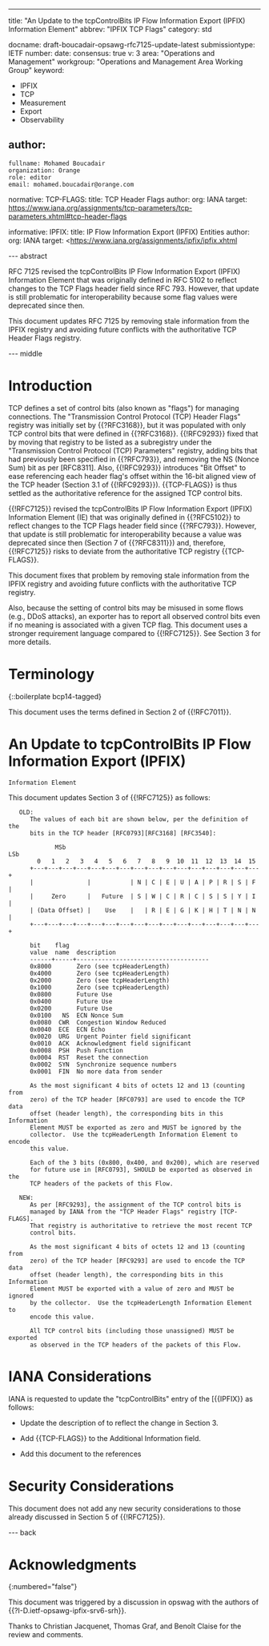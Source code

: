 ---
title: "An Update to the tcpControlBits IP Flow Information Export (IPFIX) Information Element"
abbrev: "IPFIX TCP Flags"
category: std

docname: draft-boucadair-opsawg-rfc7125-update-latest
submissiontype: IETF
number:
date:
consensus: true
v: 3
area: "Operations and Management"
workgroup: "Operations and Management Area Working Group"
keyword:
 - IPFIX
 - TCP
 - Measurement
 - Export
 - Observability

author:
 -
    fullname: Mohamed Boucadair
    organization: Orange
    role: editor
    email: mohamed.boucadair@orange.com

normative:
  TCP-FLAGS:
    title: TCP Header Flags
    author:
      org: IANA
    target: https://www.iana.org/assignments/tcp-parameters/tcp-parameters.xhtml#tcp-header-flags

informative:
  IPFIX:
    title: IP Flow Information Export (IPFIX) Entities
    author:
      org: IANA
    target: <https://www.iana.org/assignments/ipfix/ipfix.xhtml

--- abstract

   RFC 7125 revised the tcpControlBits IP Flow Information Export
   (IPFIX) Information Element that was originally defined in RFC 5102
   to reflect changes to the TCP Flags header field since RFC 793.
   However, that update is still problematic for interoperability
   because some flag values were deprecated since then.

   This document updates RFC 7125 by removing stale information from the
   IPFIX registry and avoiding future conflicts with the authoritative
   TCP Header Flags registry.

--- middle

#  Introduction

   TCP defines a set of control bits (also known as "flags") for
   managing connections.  The "Transmission Control Protocol (TCP)
   Header Flags" registry was initially set by {{?RFC3168}}, but it was
   populated with only TCP control bits that were defined in {{?RFC3168}}.
   {{!RFC9293}} fixed that by moving that registry to be listed as a
   subregistry under the "Transmission Control Protocol (TCP)
   Parameters" registry, adding bits that had previously been specified
   in {{?RFC793}}, and removing the NS (Nonce Sum) bit as per [RFC8311].
   Also, {{!RFC9293}}  introduces "Bit Offset" to ease referencing each
   header flag's offset within the 16-bit aligned view of the TCP header
   (Section 3.1 of {{!RFC9293}}).  {{TCP-FLAGS}} is thus settled as the
   authoritative reference for the assigned TCP control bits.

   {{!RFC7125}} revised the tcpControlBits IP Flow Information Export
   (IPFIX) Information Element (IE) that was originally defined in
   {{?RFC5102}} to reflect changes to the TCP Flags header field since
   {{?RFC793}}.  However, that update is still problematic for
   interoperability because a value was deprecated since then (Section 7
   of {{?RFC8311}}) and, therefore, {{!RFC7125}} risks to deviate from the
   authoritative TCP registry {{TCP-FLAGS}}.

   This document fixes that problem by removing stale information from
   the IPFIX registry and avoiding future conflicts with the
   authoritative TCP registry.

   Also, because the setting of control bits may be misused in some
   flows (e.g., DDoS attacks), an exporter has to report all observed
   control bits even if no meaning is associated with a given TCP flag.
   This document uses a stronger requirement language compared to
   {{!RFC7125}}.  See Section 3 for more details.

#  Terminology

{::boilerplate bcp14-tagged}

   This document uses the terms defined in Section 2 of {{!RFC7011}}.

#  An Update to tcpControlBits IP Flow Information Export (IPFIX)
    Information Element

   This document updates Section 3 of {{!RFC7125}} as follows:

~~~~
   OLD:
      The values of each bit are shown below, per the definition of the
      bits in the TCP header [RFC0793][RFC3168] [RFC3540]:

             MSb                                                         LSb
        0   1   2   3   4   5   6   7   8   9  10  11  12  13  14  15
      +---+---+---+---+---+---+---+---+---+---+---+---+---+---+---+---+
      |               |           | N | C | E | U | A | P | R | S | F |
      |     Zero      |   Future  | S | W | C | R | C | S | S | Y | I |
      | (Data Offset) |    Use    |   | R | E | G | K | H | T | N | N |
      +---+---+---+---+---+---+---+---+---+---+---+---+---+---+---+---+

      bit    flag
      value  name  description
      ------+-----+-------------------------------------
      0x8000       Zero (see tcpHeaderLength)
      0x4000       Zero (see tcpHeaderLength)
      0x2000       Zero (see tcpHeaderLength)
      0x1000       Zero (see tcpHeaderLength)
      0x0800       Future Use
      0x0400       Future Use
      0x0200       Future Use
      0x0100   NS  ECN Nonce Sum
      0x0080  CWR  Congestion Window Reduced
      0x0040  ECE  ECN Echo
      0x0020  URG  Urgent Pointer field significant
      0x0010  ACK  Acknowledgment field significant
      0x0008  PSH  Push Function
      0x0004  RST  Reset the connection
      0x0002  SYN  Synchronize sequence numbers
      0x0001  FIN  No more data from sender

      As the most significant 4 bits of octets 12 and 13 (counting from
      zero) of the TCP header [RFC0793] are used to encode the TCP data
      offset (header length), the corresponding bits in this Information
      Element MUST be exported as zero and MUST be ignored by the
      collector.  Use the tcpHeaderLength Information Element to encode
      this value.

      Each of the 3 bits (0x800, 0x400, and 0x200), which are reserved
      for future use in [RFC0793], SHOULD be exported as observed in the
      TCP headers of the packets of this Flow.
~~~~

~~~~
   NEW:
      As per [RFC9293], the assignment of the TCP control bits is
      managed by IANA from the "TCP Header Flags" registry [TCP-FLAGS].
      That registry is authoritative to retrieve the most recent TCP
      control bits.

      As the most significant 4 bits of octets 12 and 13 (counting from
      zero) of the TCP header [RFC9293] are used to encode the TCP data
      offset (header length), the corresponding bits in this Information
      Element MUST be exported with a value of zero and MUST be ignored
      by the collector.  Use the tcpHeaderLength Information Element to
      encode this value.

      All TCP control bits (including those unassigned) MUST be exported
      as observed in the TCP headers of the packets of this Flow.
~~~~


#  IANA Considerations

   IANA is requested to update the "tcpControlBits" entry of the [{{IPFIX}}
   as follows:

   *  Update the description of to reflect the change in Section 3.

   *  Add {{TCP-FLAGS}} to the Additional Information field.

   *  Add this document to the references

# Security Considerations

   This document does not add any new security considerations to those
   already discussed in Section 5 of {{!RFC7125}}.

--- back

# Acknowledgments
{:numbered="false"}

   This document was triggered by a discussion in opswag with the
   authors of {{?I-D.ietf-opsawg-ipfix-srv6-srh}}.

   Thanks to Christian Jacquenet, Thomas Graf, and Benoît Claise for the
   review and comments.
